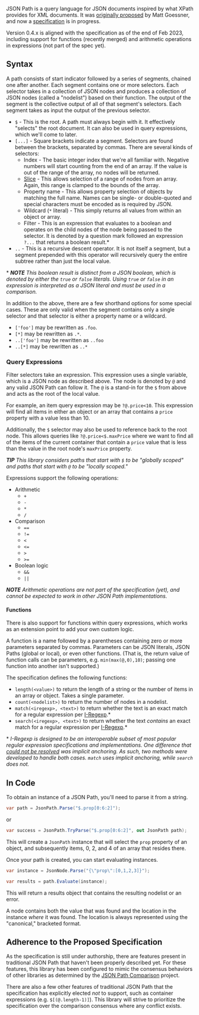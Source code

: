 JSON Path is a query language for JSON documents inspired by what XPath provides for XML documents.  It was [originally proposed](https://goessner.net/articles/JsonPath/) by Matt Goessner, and now a [specification](https://github.com/jsonpath-standard/internet-draft) is in progress.

Version 0.4.x is aligned with the specification as of the end of Feb 2023, including support for functions (recently merged) and arithmetic operations in expressions (not part of the spec yet).

## Syntax

A path consists of start indicator followed by a series of segments, chained one after another.  Each segment contains one or more selectors.  Each selector takes in a collection of JSON nodes and produces a collection of JSON nodes (called a "nodelist") based on their function.  The output of the segment is the collective output of all of that segment's selectors.  Each segment takes as input the output of the previous selector.

- `$` - This is the root.  A path must always begin with it.  It effectively "selects" the root document.  It can also be used in query expressions, which we'll come to later.
- `[...]` - Square brackets indicate a segment.  Selectors are found between the brackets, separated by commas.  There are several kinds of selectors:
  - Index - The basic integer index that we're all familiar with.  Negative numbers will start counting from the end of an array.  If the value is out of the range of the array, no nodes will be returned.
  - [Slice](https://stackoverflow.com/a/509295/878701) - This allows selection of a range of nodes from an array.  Again, this range is clamped to the bounds of the array.
  - Property name - This allows property selection of objects by matching the full name.  Names can be single- or double-quoted and special characters must be encoded as is required by JSON.
  - Wildcard (`*` literal) - This simply returns all values from within an object or array.
  - Filter - This is an expression that evaluates to a boolean and operates on the child nodes of the node being passed to the selector.  It is denoted by a question mark followed an expression `?...` that returns a boolean result.\*
- `..` - This is a recursive descent operator.  It is not itself a segment, but a segment prepended with this operator will recursively query the entire subtree rather than just the local value.

\* _**NOTE** This boolean result is distinct from a JSON boolean, which is denoted by either the `true` or `false` literals.  Using `true` or `false` in an expression is interpreted as a JSON literal and must be used in a comparison._

In addition to the above, there are a few shorthand options for some special cases.   These are only valid when the segment contains only a single selector and that selector is either a property name or a wildcard.

- `['foo']` may be rewritten as `.foo`.
- `[*]` may be rewritten as `.*`.
- `..['foo']` may be rewritten as `..foo`
- `..[*]` may be rewritten as `..*`

### Query Expressions

Filter selectors take an expression.  This expression uses a single variable, which is a JSON node as described above.  The node is denoted by `@` and any valid JSON Path can follow it.  The `@` is a stand-in for the `$` from above and acts as the root of the local value.

For example, an item query expression may be `?@.price<10`.  This expression will find all items in either an object or an array that contains a `price` property with a value less than 10.

Additionally, the `$` selector may also be used to reference back to the root node.  This allows queries like `?@.price<$.maxPrice` where we want to find all of the items of the current container that contain a `price` value that is less than the value in the root node's `maxPrice` property.

_**TIP** This library considers paths that start with `$` to be "globally scoped" and paths that start with `@` to be "locally scoped."_

Expressions support the following operations:

- Arithmetic
  - `+`
  - `-`
  - `*`
  - `/`
  <!-- - `%` (modulus) -->
- Comparison
  - `==`
  - `!=`
  - `<`
  - `<=`
  - `>`
  - `>=`
- Boolean logic
  - `&&`
  - `||`

_**NOTE** Arithmetic operations are not part of the specification (yet), and cannot be expected to work in other JSON Path implementations._

#### Functions

There is also support for functions within query expressions, which works as an extension point to add your own custom logic.

A function is a name followed by a parentheses containing zero or more parameters separated by commas.  Parameters can be JSON literals, JSON Paths (global or local), or even other functions.  (That is, the return value of function calls can be parameters, e.g. `min(max(@,0),10)`; passing one function into another isn't supported.)

The specification defines the following functions:

- `length(<value>)` to return the length of a string or the number of items in an array or object.  Takes a single parameter.
- `count(<nodelist>)` to return the number of nodes in a nodelist.
- `match(<iregexp>, <text>)` to return whether the text is an exact match for a regular expression per [I-Regexp](https://www.ietf.org/archive/id/draft-ietf-jsonpath-iregexp-02.html).\*
- `search(<iregexp>, <text>)` to return whether the text _contains_ an exact match for a regular expression per [I-Regexp](https://www.ietf.org/archive/id/draft-ietf-jsonpath-iregexp-02.html).\*

\* _I-Regexp is designed to be an interoperable subset of most popular regular expression specifications and implementations.  One difference that [could not be resolved](https://github.com/ietf-wg-jsonpath/iregexp/issues/15) was implicit anchoring.  As such, two methods were developed to handle both cases.  `match` uses implicit anchoring, while `search` does not._

## In Code

To obtain an instance of a JSON Path, you'll need to parse it from a string.

```c#
var path = JsonPath.Parse("$.prop[0:6:2]");
```

or

```c#
var success = JsonPath.TryParse("$.prop[0:6:2]", out JsonPath path);
```

This will create a `JsonPath` instance that will select the `prop` property of an object, and subsequently items, 0, 2, and 4 of an array that resides there.

Once your path is created, you can start evaluating instances.

```c#
var instance = JsonNode.Parse("{\"prop\":[0,1,2,3]}");

var results = path.Evaluate(instance);
```

This will return a results object that contains the resulting nodelist or an error.

A node contains both the value that was found and the location in the instance _where_ it was found.  The location is always represented using the "canonical," bracketed format.

## Adherence to the Proposed Specification

As the specification is still under authorship, there are features present in traditional JSON Path that haven't been properly described yet.  For these features, this library has been configured to mimic the consensus behaviors of other libraries as determined by the [JSON Path Comparison](https://cburgmer.github.io/json-path-comparison/) project.

There are also a few other features of traditional JSON Path that the specification has explicitly elected _not_ to support, such as container expressions (e.g. `$[(@.length-1)]`).  This library will strive to prioritize the specification over the comparison consensus where any conflict exists.
